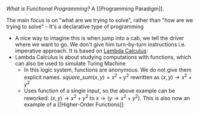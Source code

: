 *What is Functional Programming?* A [[Programming Paradigm]].

The main focus is on "what are we trying to solve", rather than "how are we trying to solve" - It's a declarative type of programming
- A nice way to imagine this is when jump into a cab, we tell the driver where we want to go. We don't give him turn-by-turn instructions i.e. imperative approach.
It is based on <ins>Lambda Calculus</ins>: 
- Lambda Calculus is about studying computations with functions, which can also be used to simulate Turing Machine
	- In this logic system, functions are anonymous. We do not give them explicit names. $square\_sum(x,y) = x^2 + y^2$ rewritten as $(x,y) \rightarrow x^2 + y^2$    
	- Uses function of a single input, so the above example can be reworked:  $(x,y) \rightarrow x^2 + y^2$  to $x \rightarrow (y \rightarrow x^2 + y^2)$. This is also now an example of a [[Higher-Order Functions]]